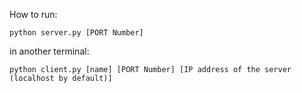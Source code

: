How to run:

```
python server.py [PORT Number]
```

in another terminal:

```
python client.py [name] [PORT Number] [IP address of the server (localhost by default)]
```
